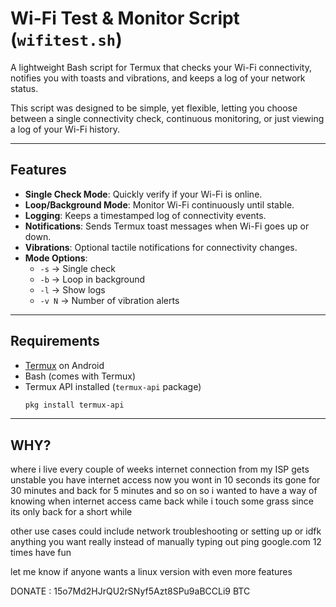 # Wi-Fi Test & Monitor Script (`wifitest.sh`)

A lightweight Bash script for Termux that checks your Wi-Fi connectivity, notifies you with toasts and vibrations, and keeps a log of your network status.

This script was designed to be simple, yet flexible, letting you choose between a single connectivity check, continuous monitoring, or just viewing a log of your Wi-Fi history.

---

## Features

- **Single Check Mode**: Quickly verify if your Wi-Fi is online.
- **Loop/Background Mode**: Monitor Wi-Fi continuously until stable.
- **Logging**: Keeps a timestamped log of connectivity events.
- **Notifications**: Sends Termux toast messages when Wi-Fi goes up or down.
- **Vibrations**: Optional tactile notifications for connectivity changes.
- **Mode Options**:
  - `-s` → Single check  
  - `-b` → Loop in background  
  - `-l` → Show logs  
  - `-v N` → Number of vibration alerts

---

## Requirements

- [Termux](https://termux.com/) on Android
- Bash (comes with Termux)
- Termux API installed (`termux-api` package)
  ```bash
  pkg install termux-api

---

  ## WHY?
  where i live every couple of weeks internet connection from my ISP gets unstable you have internet access now you wont in 10 seconds its gone for 30 minutes and back for 5 minutes and so on
  so i wanted to have a way of knowing when internet access came back while i touch some grass since its only back for a short while

  other use cases could include network troubleshooting or setting up or idfk anything you want really instead of manually typing out ping google.com 12 times 
  have fun 

let me know if anyone wants a linux version with even more features


  DONATE : 15o7Md2HJrQU2rSNyf5Azt8SPu9aBCCLi9 BTC
